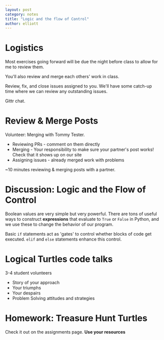 ```yaml
---
layout: post
category: notes
title: "Logic and the flow of Control"
author: elliott
---
```


# Logistics

Most exercises going forward will be due the night before class to allow for me to 
review them.

You'll also review and merge each others' work in class.

Review, fix, and close issues assigned to you. We'll have some catch-up time where
we can review any outstanding issues.

Gittr chat.

# Review & Merge Posts

Volunteer: Merging with Tommy Tester.

* Reviewing PRs - comment on them directly
* Merging - Your responsibility to make sure your partner's post works! Check that it shows up on our site
* Assigning issues - already merged work with problems


~10 minutes reviewing & merging posts with a partner.

# Discussion: Logic and the Flow of Control

Boolean values are very simple but very powerful.  There are tons of useful ways to 
construct **expressions** that evaluate to `True` or `False` in Python, and we use these
to change the behavior of our program. 

Basic `if` statements act as 'gates' to control whether blocks of code get executed.
`elif` and `else` statements enhance this control.

# Logical Turtles code talks

3-4 student volunteers

* Story of your approach
* Your triumphs
* Your despairs
* Problem Solving attitudes and strategies

# Homework: Treasure Hunt Turtles

Check it out on the assignments page.  **Use your resources**
